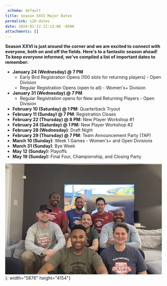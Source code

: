 ```yaml
---
_schema: default
title: Season XXVI Major Dates
permalink: s26-dates
date: 2024-01-22 21:13:00 -0500
attachments: []
---
```

**Season XXVI is just around the corner and we are excited to connect with everyone, both on and off the fields. Here's to a fantastic season ahead! To keep everyone informed, we've compiled a list of important dates to remember:**&nbsp;

* **January 24 (Wednesday) @ 7 PM**
  * Early Bird Registration Opens (100 slots for returning players) - Open Division
  * Regular Registration Opens (open to all) - Women's+ Division
* **January 31 (Wednesday) @ 7 PM**
  * Regular Registration opens for New and Returning Players - Open Division
* **February 10 (Saturday) @ 1 PM**: Quarterback Tryout&nbsp;
* **February 11 (Sunday) @ 7 PM**: Registration Closes&nbsp;
* **February 22 (Thursday) @ 8 PM:** New Player Workshop \#1
* **February 24 (Saturday) @ 1 PM:** New Player Workshop \#2
* **February 28 (Wednesday)**: Draft Night&nbsp;
* **February 29 (Thursday) @ 7 PM**: Team Announcement Party (TAP)&nbsp;
* **March 10 (Sunday)**: Week 1 Games - Women's+ and Open Divisions
* **March 31 (Sunday)**: Bye Week
* **May 12 (Sunday):** Playoffs&nbsp;
* **May 19 (Sunday):** Final Four, Championship, and Closing Party

![](/img/board2024.jpg){: width="5876" height="4154"}
